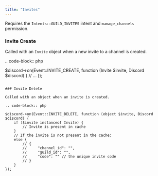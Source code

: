 ```yaml
---
title: "Invites"
---
```


Requires the `Intents::GUILD_INVITES` intent and `manage_channels` permission.

### Invite Create

Called with an `Invite` object when a new invite to a channel is created.

.. code-block:: php

$discord->on(Event::INVITE_CREATE, function (Invite $invite, Discord $discord) {
    // ...
});
```

### Invite Delete

Called with an object when an invite is created.

.. code-block:: php

$discord->on(Event::INVITE_DELETE, function (object $invite, Discord $discord) {
    if ($invite instanceof Invite) {
        // Invite is present in cache
    }
    // If the invite is not present in the cache:
    else {
        // {
        //     "channel_id": "",
        //     "guild_id": "",
        //     "code": "" // the unique invite code
        // }
    }
});
```
